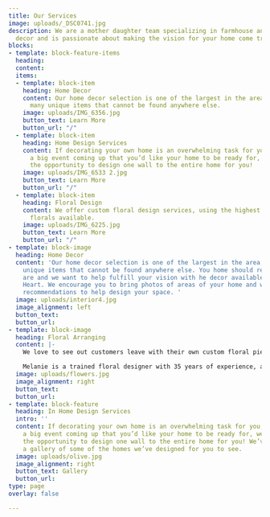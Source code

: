 ```yaml
---
title: Our Services
image: uploads/_DSC0741.jpg
description: We are a mother daughter team specializing in farmhouse and french country
  decor and is passionate about making the vision for your home come true!
blocks:
- template: block-feature-items
  heading: 
  content: 
  items:
  - template: block-item
    heading: Home Decor
    content: Our home decor selection is one of the largest in the area, We carry
      many unique items that cannot be found anywhere else.
    image: uploads/IMG_6356.jpg
    button_text: Learn More
    button_url: "/"
  - template: block-item
    heading: Home Design Services
    content: If decorating your own home is an overwhelming task for you, or you have
      a big event coming up that you’d like your home to be ready for, we would love
      the opportunity to design one wall to the entire home for you!
    image: uploads/IMG_6533 2.jpg
    button_text: Learn More
    button_url: "/"
  - template: block-item
    heading: Floral Design
    content: We offer custom floral design services, using the highest quality faux
      florals available.
    image: uploads/IMG_6225.jpg
    button_text: Learn More
    button_url: "/"
- template: block-image
  heading: Home Decor
  content: 'Our home decor selection is one of the largest in the area, We carry many
    unique items that cannot be found anywhere else. You home should reflect who you
    are and we want to help fulfill your vision with he decor available at Bless Your
    Heart. We encourage you to bring photos of areas of your home and we will offer
    recommendations to help design your space. '
  image: uploads/interior4.jpg
  image_alignment: left
  button_text: 
  button_url: 
- template: block-image
  heading: Floral Arranging
  content: |-
    We love to see out customers leave with their own custom floral pieces designed just for their homes. We have beautiful containers of all sizes, shapes, and colors or you could bring your own. Our floral selection consists of the highest quality faux florals available, with a large selection of colors, styles, and species of florals and greenery.

    Melanie is a trained floral designer with 35 years of experience, and she will work with you to make your vision come true.
  image: uploads/flowers.jpg
  image_alignment: right
  button_text: 
  button_url: 
- template: block-feature
  heading: In Home Design Services
  intro: ''
  content: If decorating your own home is an overwhelming task for you, or you have
    a big event coming up that you’d like your home to be ready for, we would love
    the opportunity to design one wall to the entire home for you! We’ve included
    a gallery of some of the homes we’ve designed for you to see.
  image: uploads/olive.jpg
  image_alignment: right
  button_text: Gallery
  button_url: 
type: page
overlay: false

---
```

